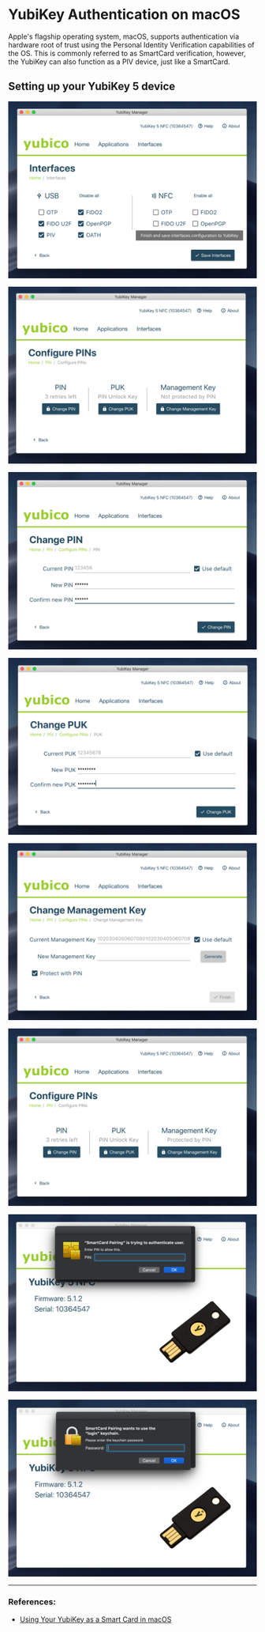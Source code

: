 # YubiKey Authentication on macOS

Apple's flagship operating system, macOS, supports authentication via hardware root of trust using the Personal Identity Verification capabilities of the OS.  This is commonly referred to as SmartCard verification, however, the YubiKey can also function as a PIV device, just like a SmartCard.

## Setting up your YubiKey 5 device

[![Configure enabled YubiKey interfaces](/img/yubikey-interfaces.png "Configure enabled YubiKey interfaces")](/img/yubikey-interfaces.png)

[![Configure YubiKey PINs](/img/yubikey-configure-pins.png "Configure YubiKey PINs")](/img/yubikey-configure-pins.png)

[![Set PIN](/img/yubikey-set-pin.png "Set PIN")](/img/yubikey-set-pin.png)

[![Set PUK](/img/yubikey-set-puk.png "Set PUK")](/img/yubikey-set-puk.png)

[![Set key](/img/yubikey-set-key.png "Set key")](/img/yubikey-set-key.png)

[![PINs configured](/img/yubikey-post-configure-pins.png "PINs configured")](/img/yubikey-post-configure-pins.png)

[![Enter pairing PIN](/img/yubikey-pairing-pin.png "Enter pairing PIN")](/img/yubikey-pairing-pin.png)

[![Enter KeyChain password](/img/yubikey-pairing-keychain.png "Enter KeyChain password")](/img/yubikey-pairing-keychain.png)


---

### References:

- [Using Your YubiKey as a Smart Card in macOS](https://support.yubico.com/support/solutions/articles/15000006468)